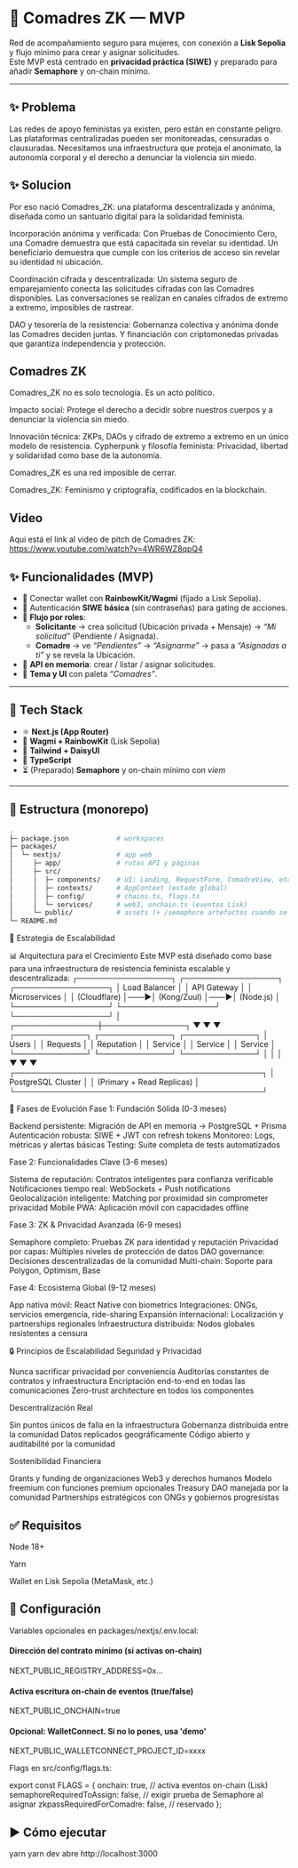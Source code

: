 # 🌸 Comadres ZK — MVP  

Red de acompañamiento seguro para mujeres, con conexión a **Lisk Sepolia** y flujo mínimo para crear y asignar solicitudes.  
Este MVP está centrado en **privacidad práctica (SIWE)** y preparado para añadir **Semaphore** y on-chain mínimo.  

---
## ✨ Problema
Las redes de apoyo feministas ya existen, pero están en constante peligro. Las plataformas centralizadas pueden ser monitoreadas, censuradas o clausuradas. Necesitamos una infraestructura que proteja el anonimato, la autonomía corporal y el derecho a denunciar la violencia sin miedo.

## ✨ Solucion
Por eso nació Comadres_ZK: una plataforma descentralizada y anónima, diseñada como un santuario digital para la solidaridad feminista.

Incorporación anónima y verificada: Con Pruebas de Conocimiento Cero, una Comadre demuestra que está capacitada sin revelar su identidad. Un beneficiario demuestra que cumple con los criterios de acceso sin revelar su identidad ni ubicación.

Coordinación cifrada y descentralizada: Un sistema seguro de emparejamiento conecta las solicitudes cifradas con las Comadres disponibles. Las conversaciones se realizan en canales cifrados de extremo a extremo, imposibles de rastrear.

DAO y tesorería de la resistencia: Gobernanza colectiva y anónima donde las Comadres deciden juntas. Y financiación con criptomonedas privadas que garantiza independencia y protección.

## Comadres ZK

Comadres_ZK no es solo tecnología. Es un acto político.

Impacto social: Protege el derecho a decidir sobre nuestros cuerpos y a denunciar la violencia sin miedo. 

Innovación técnica: ZKPs, DAOs y cifrado de extremo a extremo en un único modelo de resistencia. Cypherpunk y filosofía feminista: Privacidad, libertad y solidaridad como base de la autonomía.

Comadres_ZK es una red imposible de cerrar.

Comadres_ZK: Feminismo y criptografía, codificados en la blockchain.

## Video

Aqui está el link al video de pitch de Comadres ZK: https://www.youtube.com/watch?v=4WR6WZ8qpQ4

## ✨ Funcionalidades (MVP)

- 🔗 Conectar wallet con **RainbowKit/Wagmi** (fijado a Lisk Sepolia).  
- 🔑 Autenticación **SIWE básica** (sin contraseñas) para gating de acciones.  
- 👥 **Flujo por roles**:  
  - **Solicitante** → crea solicitud (Ubicación privada + Mensaje) → *“Mi solicitud”* (Pendiente / Asignada).  
  - **Comadre** → ve *“Pendientes”* → *“Asignarme”* → pasa a *“Asignadas a ti”* y se revela la Ubicación.  
- 📡 **API en memoria**: crear / listar / asignar solicitudes.  
- 🎨 **Tema y UI** con paleta *“Comadres”*.  

---

## 🧱 Tech Stack

- ⚛️ **Next.js (App Router)**  
- 🦄 **Wagmi + RainbowKit** (Lisk Sepolia)  
- 🎨 **Tailwind + DaisyUI**  
- 📘 **TypeScript**  
- ⏳ (Preparado) **Semaphore** y on-chain mínimo con *viem*  

---

## 📂 Estructura (monorepo)

```bash
.
├─ package.json            # workspaces
├─ packages/
│  └─ nextjs/              # app web
│     ├─ app/              # rutas API y páginas
│     ├─ src/
│     │  ├─ components/    # UI: Landing, RequestForm, ComadreView, etc.
│     │  ├─ contexts/      # AppContext (estado global)
│     │  ├─ config/        # chains.ts, flags.ts
│     │  └─ services/      # web3, onchain.ts (eventos Lisk)
│     └─ public/           # assets (+ /semaphore artefactos cuando se añada)
└─ README.md
```

🚀 Estrategia de Escalabilidad

📊 Arquitectura para el Crecimiento
Este MVP está diseñado como base para una infraestructura de resistencia feminista escalable y descentralizada:
┌─────────────────┐    ┌─────────────────┐    ┌─────────────────┐
│   Load Balancer │    │   API Gateway   │    │   Microservices │
│    (Cloudflare) │───▶│    (Kong/Zuul)  │───▶│   (Node.js)     │
└─────────────────┘    └─────────────────┘    └─────────────────┘
                                │
                ┌───────────────┼───────────────┐
                ▼               ▼               ▼
        ┌─────────────┐ ┌─────────────┐ ┌─────────────┐
        │   Users     │ │  Requests   │ │ Reputation  │
        │  Service    │ │  Service    │ │   Service   │
        └─────────────┘ └─────────────┘ └─────────────┘
                │               │               │
                ▼               ▼               ▼
        ┌─────────────────────────────────────────────┐
        │           PostgreSQL Cluster               │
        │        (Primary + Read Replicas)           │
        └─────────────────────────────────────────────┘

🎯 Fases de Evolución
Fase 1: Fundación Sólida (0-3 meses)

Backend persistente: Migración de API en memoria → PostgreSQL + Prisma
Autenticación robusta: SIWE + JWT con refresh tokens
Monitoreo: Logs, métricas y alertas básicas
Testing: Suite completa de tests automatizados

Fase 2: Funcionalidades Clave (3-6 meses)

Sistema de reputación: Contratos inteligentes para confianza verificable
Notificaciones tiempo real: WebSockets + Push notifications
Geolocalización inteligente: Matching por proximidad sin comprometer privacidad
Mobile PWA: Aplicación móvil con capacidades offline

Fase 3: ZK & Privacidad Avanzada (6-9 meses)

Semaphore completo: Pruebas ZK para identidad y reputación
Privacidad por capas: Múltiples niveles de protección de datos
DAO governance: Decisiones descentralizadas de la comunidad
Multi-chain: Soporte para Polygon, Optimism, Base

Fase 4: Ecosistema Global (9-12 meses)

App nativa móvil: React Native con biometrics
Integraciones: ONGs, servicios emergencia, ride-sharing
Expansión internacional: Localización y partnerships regionales
Infraestructura distribuida: Nodos globales resistentes a censura

🔒 Principios de Escalabilidad
Seguridad y Privacidad

Nunca sacrificar privacidad por conveniencia
Auditorías constantes de contratos y infraestructura
Encriptación end-to-end en todas las comunicaciones
Zero-trust architecture en todos los componentes

Descentralización Real

Sin puntos únicos de falla en la infraestructura
Gobernanza distribuida entre la comunidad
Datos replicados geográficamente
Código abierto y auditabilité por la comunidad

Sostenibilidad Financiera

Grants y funding de organizaciones Web3 y derechos humanos
Modelo freemium con funciones premium opcionales
Treasury DAO manejada por la comunidad
Partnerships estratégicos con ONGs y gobiernos progresistas



## ✅ Requisitos

Node 18+

Yarn

Wallet en Lisk Sepolia (MetaMask, etc.)

## 🔧 Configuración

Variables opcionales en packages/nextjs/.env.local:

#### Dirección del contrato mínimo (si activas on-chain)
NEXT_PUBLIC_REGISTRY_ADDRESS=0x...

#### Activa escritura on-chain de eventos (true/false)
NEXT_PUBLIC_ONCHAIN=true

#### Opcional: WalletConnect. Si no lo pones, usa 'demo'
NEXT_PUBLIC_WALLETCONNECT_PROJECT_ID=xxxx

Flags en src/config/flags.ts:

export const FLAGS = {
  onchain: true,                    // activa eventos on-chain (Lisk)
  semaphoreRequiredToAssign: false, // exigir prueba de Semaphore al asignar
  zkpassRequiredForComadre: false,  // reservado
};

## ▶️ Cómo ejecutar

yarn
yarn dev
abre http://localhost:3000
